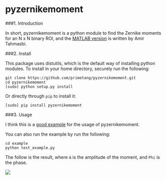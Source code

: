 pyzernikemoment
===============

###1. Introduction

In short, pyzernikemoment is a python module to find the Zernike moments for an N x N binary ROI, and the [MATLAB version](http://www.mathworks.com/matlabcentral/fileexchange/38900-zernike-moments) is written by Amir Tahmasbi.

###2. Install

This package uses distutils, which is the default way of installing python modules. To install in your home directory, securely run the following:

```
git clone https://github.com/primetang/pyzernikemoment.git
cd pyzernikemoment
[sudo] python setup.py install
```

Or directly through `pip` to install it:

```
[sudo] pip install pyzernikemoment
```

###3. Usage

I think this is a [good example](https://github.com/primetang/pyzernikemoment/tree/master/example) for the usage of pyzernikemoment.

You can also run the example by run the following:

```
cd example
python test_example.py
```

The follow is the result, where `A` is the amplitude of the moment, and `Phi` is the phase.

![](https://github.com/primetang/pyzernikemoment/blob/master/example/res.png)

